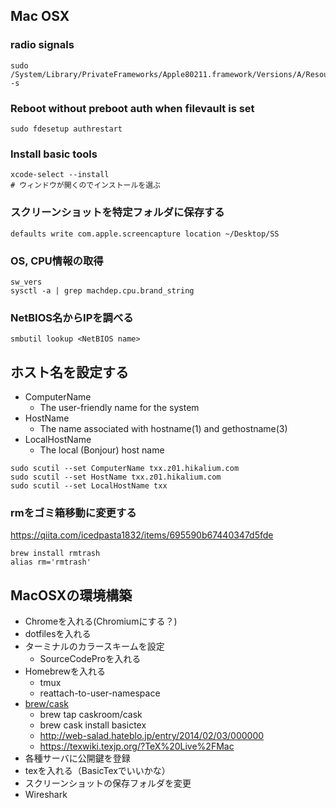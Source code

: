 ## Mac OSX

### radio signals
```
sudo /System/Library/PrivateFrameworks/Apple80211.framework/Versions/A/Resources/airport -s
```

### Reboot without preboot auth when filevault is set

```
sudo fdesetup authrestart
```

### Install basic tools
```
xcode-select --install
# ウィンドウが開くのでインストールを選ぶ
```

### スクリーンショットを特定フォルダに保存する
```
defaults write com.apple.screencapture location ~/Desktop/SS
```

### OS, CPU情報の取得
```
sw_vers
sysctl -a | grep machdep.cpu.brand_string
```

### NetBIOS名からIPを調べる
```
smbutil lookup <NetBIOS name>
```

## ホスト名を設定する
- ComputerName
  - The user-friendly name for the system
- HostName
  - The name associated with hostname(1) and gethostname(3)
- LocalHostName
  - The local (Bonjour) host name

```
sudo scutil --set ComputerName txx.z01.hikalium.com
sudo scutil --set HostName txx.z01.hikalium.com
sudo scutil --set LocalHostName txx
```


### rmをゴミ箱移動に変更する
https://qiita.com/icedpasta1832/items/695590b67440347d5fde
```
brew install rmtrash
alias rm='rmtrash'
```


## MacOSXの環境構築
- Chromeを入れる(Chromiumにする？)
- dotfilesを入れる
- ターミナルのカラースキームを設定
  - SourceCodeProを入れる
- Homebrewを入れる
  - tmux
  - reattach-to-user-namespace
- [brew/cask](https://caskroom.github.io/)
  - brew tap caskroom/cask
  - brew cask install basictex
  - http://web-salad.hateblo.jp/entry/2014/02/03/000000
  - https://texwiki.texjp.org/?TeX%20Live%2FMac
- 各種サーバに公開鍵を登録
- texを入れる（BasicTexでいいかな）
- スクリーンショットの保存フォルダを変更
- Wireshark
